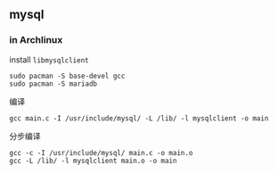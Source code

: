 ## mysql

### in Archlinux
install `libmysqlclient`
```
sudo pacman -S base-devel gcc 
sudo pacman -S mariadb
```

编译
```
gcc main.c -I /usr/include/mysql/ -L /lib/ -l mysqlclient -o main
```

分步编译
```
gcc -c -I /usr/include/mysql/ main.c -o main.o
gcc -L /lib/ -l mysqlclient main.o -o main
```